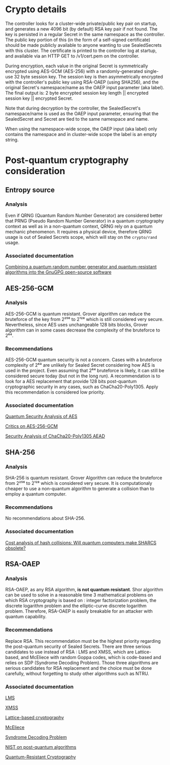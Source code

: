 # Crypto details

The controller looks for a cluster-wide private/public key pair on startup, and generates a new 4096 bit (by default) RSA key pair if not found. The key is persisted in a regular Secret in the same namespace as the controller. The public key portion of this (in the form of a self-signed certificate) should be made publicly available to anyone wanting to use SealedSecrets with this cluster. The certificate is printed to the controller log at startup, and available via an HTTP GET to /v1/cert.pem on the controller.

During encryption, each value in the original Secret is symmetrically encrypted using AES-GCM (AES-256) with a randomly-generated single-use 32 byte session key. The session key is then asymmetrically encrypted with the controller's public key using RSA-OAEP (using SHA256), and the original Secret's namespace/name as the OAEP input parameter (aka label). The final output is: 2 byte encrypted session key length || encrypted session key || encrypted Secret.

Note that during decryption by the controller, the SealedSecret's namespace/name is used as the OAEP input parameter, ensuring that the SealedSecret and Secret are tied to the same namespace and name.

When using the namespace-wide scope, the OAEP input (aka label) only contains the namespace and in cluster-wide scope the label is an empty string.

# **Post-quantum cryptography consideration**

## **Entropy source**

### **Analysis**

Even if QRNG (Quantum Random Number Generator) are considered better that PRNG (Pseudo Random Number Generator) in a quantum cryptography context as well as in a non-quantum context, QRNG rely on a quantum mechanic phenomenon. It requires a physical device, therefore QRNG usage is out of Sealed Secrets scope, which will stay on the `crypto/rand` usage.

### **Associated documentation**

[Combining a quantum random number generator and quantum-resistant algorithms into the GnuGPG open-source software](https://doi.org/10.1515/aot-2020-0021)

## **AES-256-GCM**

### **Analysis**

AES-256-GCM is quantum resistant.
Grover algorithm can reduce the bruteforce of the key from 2²⁵⁶ to 2¹²⁸ which is still considered very secure.
Nevertheless, since AES uses unchangeable 128 bits blocks, Grover algorithm can in some cases decrease the complexity of the bruteforce to 2⁶⁴.

### **Recommendations**

AES-256-GCM quantum security is not a concern.
Cases with a bruteforce complexity of 2⁶⁴ are unlikely for Sealed Secret considering how AES is used in the project.
Even assuming that 2⁶⁴ bruteforce is likely, it can still be considered secure today (but not in the long run).
A recommendation is to look for a AES replacement that provide 128 bits post-quantum cryptographic security in any cases, such as ChaCha20-Poly1305. Apply this recommendation is considered low priority.

### **Associated documentation**

[Quantum Security Analysis of AES](https://eprint.iacr.org/2019/272.pdf)

[Critics on AES-256-GCM](https://soatok.blog/2020/05/13/why-aes-gcm-sucks/)

[Security Analysis of ChaCha20-Poly1305 AEAD](https://www.cryptrec.go.jp/exreport/cryptrec-ex-2601-2016.pdf)


## **SHA-256**

### **Analysis**

SHA-256 is quantum resistant.
Grover Algorithm can reduce the bruteforce from 2²⁵⁶ to 2¹²⁸ which is considered very secure.
It is computationaly cheaper to use a non-quantum algorithm to generate a collision than to employ a quantum computer.

### **Recommendations**

No recommendations about SHA-256.

### **Associated documentation**

[Cost analysis of hash collisions: Will quantum computers make SHARCS obsolete?](https://cr.yp.to/hash/collisioncost-20090823.pdf)

## **RSA-OAEP**

### **Analysis**

RSA-OAEP, as any RSA algorithm, **is not quantum resistant**.
Shor algorithm can be used to solve in a reasonable time 3 mathematical problems on which RSA cryptography is based on : integer factorization problem, the discrete logarithm problem and the elliptic-curve discrete logarithm problem. Therefore, RSA-OAEP is easily breakable for an attacker with quantum capability.

### **Recommendations**

Replace RSA. This recommendation must be the highest priority regarding the post-quantum security of Sealed Secrets.
There are three serious candidates to use instead of RSA : LMS and XMSS, which are Lattice-based, and McEliece with random Goppa codes, which is code-based and relies on SDP (Syndrome Decoding Problem).
Those three algorithms are serious candidates for RSA replacement and the choice must be done carefully, without forgetting to study other algorithms such as NTRU.

### **Associated documentation**

[LMS](https://datatracker.ietf.org/doc/html/rfc8554)

[XMSS](https://datatracker.ietf.org/doc/html/rfc8391)

[Lattice-based cryptography](https://en.wikipedia.org/wiki/Lattice-based_cryptography)

[McEliece](https://ipnpr.jpl.nasa.gov/progress_report2/42-44/44N.PDF)

[Syndrome Decoding Problem](https://en.wikipedia.org/wiki/Decoding_methods#Syndrome_decoding)

[NIST on post-quantum algorithms](https://csrc.nist.gov/Projects/post-quantum-cryptography/round-3-submissions)

[Quantum-Resistant Cryptography](https://arxiv.org/ftp/arxiv/papers/2112/2112.00399.pdf)

